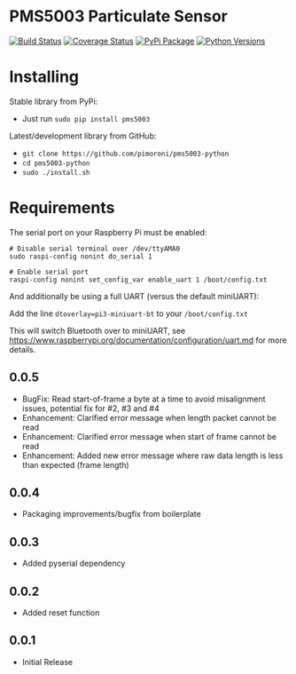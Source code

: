 # PMS5003 Particulate Sensor

[![Build Status](https://travis-ci.com/pimoroni/pms5003-python.svg?branch=master)](https://travis-ci.com/pimoroni/pms5003-python)
[![Coverage Status](https://coveralls.io/repos/github/pimoroni/pms5003-python/badge.svg?branch=master)](https://coveralls.io/github/pimoroni/pms5003-python?branch=master)
[![PyPi Package](https://img.shields.io/pypi/v/pms5003.svg)](https://pypi.python.org/pypi/pms5003)
[![Python Versions](https://img.shields.io/pypi/pyversions/pms5003.svg)](https://pypi.python.org/pypi/pms5003)

# Installing

Stable library from PyPi:

* Just run `sudo pip install pms5003`

Latest/development library from GitHub:

* `git clone https://github.com/pimoroni/pms5003-python`
* `cd pms5003-python`
* `sudo ./install.sh`

# Requirements

The serial port on your Raspberry Pi must be enabled:

```
# Disable serial terminal over /dev/ttyAMA0
sudo raspi-config nonint do_serial 1

# Enable serial port
raspi-config nonint set_config_var enable_uart 1 /boot/config.txt
```

And additionally be using a full UART (versus the default miniUART):

Add the line `dtoverlay=pi3-miniuart-bt` to your `/boot/config.txt`

This will switch Bluetooth over to miniUART, see https://www.raspberrypi.org/documentation/configuration/uart.md for more details.

0.0.5
-----

* BugFix: Read start-of-frame a byte at a time to avoid misalignment issues, potential fix for #2, #3 and #4
* Enhancement: Clarified error message when length packet cannot be read
* Enhancement: Clarified error message when start of frame cannot be read
* Enhancement: Added new error message where raw data length is less than expected (frame length)

0.0.4
-----

* Packaging improvements/bugfix from boilerplate

0.0.3
-----

* Added pyserial dependency

0.0.2
-----

* Added reset function

0.0.1
-----

* Initial Release
